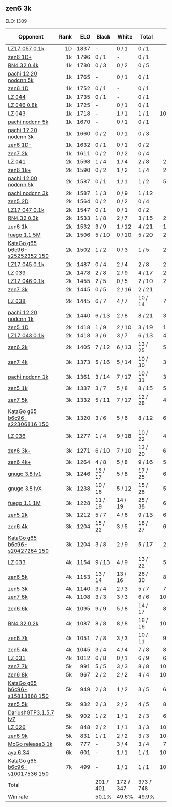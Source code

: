 ## zen6 3k ##

ELO: 1309

Opponent | Rank | ELO | Black | White | Total | Win rate
---------|-----:|----:|-------|-------|-------|-------:
[LZ17 057 0.1k](LZ17%20057%200.1k.md) | 1D | 1837 | - | 0 / 1 | 0 / 1 | 0.0%
[zen6 1D+](zen6%201D+.md) | 1k | 1796 | 0 / 1 | - | 0 / 1 | 0.0%
[RN4.32 0.4k](RN4.32%200.4k.md) | 1k | 1780 | 0 / 3 | 0 / 2 | 0 / 5 | 0.0%
[pachi 12.20 nodcnn 5k](pachi%2012.20%20nodcnn%205k.md) | 1k | 1765 | - | 0 / 1 | 0 / 1 | 0.0%
[zen6 1D](zen6%201D.md) | 1k | 1752 | 0 / 1 | - | 0 / 1 | 0.0%
[LZ 044](LZ%20044.md) | 1k | 1735 | 0 / 1 | - | 0 / 1 | 0.0%
[LZ 046 0.8k](LZ%20046%200.8k.md) | 1k | 1725 | - | 0 / 1 | 0 / 1 | 0.0%
[LZ 043](LZ%20043.md) | 1k | 1718 | - | 1 / 1 | 1 / 1 | 100.0%
[pachi nodcnn 5k](pachi%20nodcnn%205k.md) | 1k | 1670 | - | 0 / 1 | 0 / 1 | 0.0%
[pachi 12.20 nodcnn 3k](pachi%2012.20%20nodcnn%203k.md) | 1k | 1660 | 0 / 2 | 0 / 1 | 0 / 3 | 0.0%
[zen6 1D-](zen6%201D-.md) | 1k | 1632 | 0 / 1 | 0 / 1 | 0 / 2 | 0.0%
[zen7 2k](zen7%202k.md) | 1k | 1611 | 0 / 2 | 0 / 2 | 0 / 4 | 0.0%
[LZ 041](LZ%20041.md) | 2k | 1598 | 1 / 4 | 1 / 4 | 2 / 8 | 25.0%
[zen6 1k+](zen6%201k+.md) | 2k | 1590 | 0 / 2 | 1 / 2 | 1 / 4 | 25.0%
[pachi 12.00 nodcnn 5k](pachi%2012.00%20nodcnn%205k.md) | 2k | 1587 | 0 / 1 | 1 / 1 | 1 / 2 | 50.0%
[pachi nodcnn 3k](pachi%20nodcnn%203k.md) | 2k | 1587 | 1 / 3 | 0 / 9 | 1 / 12 | 8.3%
[zen5 2D](zen5%202D.md) | 2k | 1564 | 0 / 2 | 0 / 2 | 0 / 4 | 0.0%
[LZ17 047 0.1k](LZ17%20047%200.1k.md) | 2k | 1547 | 0 / 1 | 0 / 1 | 0 / 2 | 0.0%
[RN4.32 0.3k](RN4.32%200.3k.md) | 2k | 1533 | 1 / 8 | 2 / 7 | 3 / 15 | 20.0%
[zen6 1k](zen6%201k.md) | 2k | 1532 | 3 / 9 | 1 / 12 | 4 / 21 | 19.0%
[fuego 1.1 5M](fuego%201.1%205M.md) | 2k | 1506 | 5 / 10 | 0 / 10 | 5 / 20 | 25.0%
[KataGo g65 b6c96-s25252352 150](KataGo%20g65%20b6c96-s25252352%20150.md) | 2k | 1502 | 1 / 2 | 0 / 3 | 1 / 5 | 20.0%
[LZ17 045 0.1k](LZ17%20045%200.1k.md) | 2k | 1487 | 0 / 4 | 2 / 4 | 2 / 8 | 25.0%
[LZ 039](LZ%20039.md) | 2k | 1478 | 2 / 8 | 2 / 9 | 4 / 17 | 23.5%
[LZ17 046 0.1k](LZ17%20046%200.1k.md) | 2k | 1455 | 2 / 5 | 0 / 5 | 2 / 10 | 20.0%
[zen7 3k](zen7%203k.md) | 2k | 1445 | 0 / 5 | 2 / 16 | 2 / 21 | 9.5%
[LZ 038](LZ%20038.md) | 2k | 1445 | 6 / 7 | 4 / 7 | 10 / 14 | 71.4%
[pachi 12.20 nodcnn 1k](pachi%2012.20%20nodcnn%201k.md) | 2k | 1440 | 6 / 13 | 2 / 8 | 8 / 21 | 38.1%
[zen5 1D](zen5%201D.md) | 2k | 1418 | 1 / 9 | 2 / 10 | 3 / 19 | 15.8%
[LZ17 043 0.1k](LZ17%20043%200.1k.md) | 2k | 1418 | 3 / 6 | 3 / 7 | 6 / 13 | 46.2%
[zen6 2k](zen6%202k.md) | 2k | 1405 | 7 / 12 | 6 / 13 | 13 / 25 | 52.0%
[zen7 4k](zen7%204k.md) | 3k | 1373 | 5 / 16 | 5 / 14 | 10 / 30 | 33.3%
[pachi nodcnn 1k](pachi%20nodcnn%201k.md) | 3k | 1361 | 3 / 14 | 7 / 17 | 10 / 31 | 32.3%
[zen5 1k](zen5%201k.md) | 3k | 1337 | 3 / 7 | 5 / 8 | 8 / 15 | 53.3%
[zen7 5k](zen7%205k.md) | 3k | 1332 | 5 / 11 | 7 / 17 | 12 / 28 | 42.9%
[KataGo g65 b6c96-s22306816 150](KataGo%20g65%20b6c96-s22306816%20150.md) | 3k | 1320 | 3 / 6 | 5 / 6 | 8 / 12 | 66.7%
[LZ 036](LZ%20036.md) | 3k | 1277 | 1 / 4 | 9 / 18 | 10 / 22 | 45.5%
[zen6 3k-](zen6%203k-.md) | 3k | 1271 | 6 / 10 | 7 / 10 | 13 / 20 | 65.0%
[zen6 4k+](zen6%204k+.md) | 3k | 1264 | 4 / 8 | 5 / 8 | 9 / 16 | 56.3%
[gnugo 3.8 lv1](gnugo%203.8%20lv1.md) | 3k | 1246 | 12 / 17 | 5 / 8 | 17 / 25 | 68.0%
[gnugo 3.8 lvX](gnugo%203.8%20lvX.md) | 3k | 1238 | 10 / 16 | 5 / 12 | 15 / 28 | 53.6%
[fuego 1.1 1M](fuego%201.1%201M.md) | 3k | 1228 | 11 / 19 | 14 / 19 | 25 / 38 | 65.8%
[zen5 2k](zen5%202k.md) | 3k | 1212 | 5 / 7 | 4 / 6 | 9 / 13 | 69.2%
[zen6 4k](zen6%204k.md) | 3k | 1204 | 15 / 22 | 3 / 5 | 18 / 27 | 66.7%
[KataGo g65 b6c96-s20427264 150](KataGo%20g65%20b6c96-s20427264%20150.md) | 3k | 1204 | 3 / 8 | 2 / 9 | 5 / 17 | 29.4%
[LZ 033](LZ%20033.md) | 4k | 1154 | 9 / 13 | 4 / 9 | 13 / 22 | 59.1%
[zen6 5k](zen6%205k.md) | 4k | 1153 | 13 / 14 | 13 / 16 | 26 / 30 | 86.7%
[zen5 3k](zen5%203k.md) | 4k | 1140 | 3 / 4 | 2 / 3 | 5 / 7 | 71.4%
[zen7 6k](zen7%206k.md) | 4k | 1108 | 3 / 3 | 3 / 3 | 6 / 6 | 100.0%
[zen6 6k](zen6%206k.md) | 4k | 1095 | 9 / 9 | 5 / 8 | 14 / 17 | 82.4%
[RN4.32 0.2k](RN4.32%200.2k.md) | 4k | 1087 | 8 / 8 | 8 / 8 | 16 / 16 | 100.0%
[zen6 7k](zen6%207k.md) | 4k | 1051 | 7 / 8 | 3 / 3 | 10 / 11 | 90.9%
[zen5 4k](zen5%204k.md) | 4k | 1045 | 3 / 4 | 4 / 4 | 7 / 8 | 87.5%
[LZ 031](LZ%20031.md) | 4k | 1012 | 6 / 8 | 0 / 1 | 6 / 9 | 66.7%
[zen7 7k](zen7%207k.md) | 5k | 991 | 5 / 5 | 3 / 3 | 8 / 8 | 100.0%
[zen6 8k](zen6%208k.md) | 5k | 967 | 2 / 2 | 2 / 2 | 4 / 4 | 100.0%
[KataGo g65 b6c96-s15813888 150](KataGo%20g65%20b6c96-s15813888%20150.md) | 5k | 949 | 2 / 3 | 1 / 2 | 3 / 5 | 60.0%
[zen5 5k](zen5%205k.md) | 5k | 932 | 2 / 3 | 2 / 2 | 4 / 5 | 80.0%
[DariushGTP3.1.5.7 lv7](DariushGTP3.1.5.7%20lv7.md) | 5k | 902 | 1 / 2 | 1 / 1 | 2 / 3 | 66.7%
[LZ 026](LZ%20026.md) | 5k | 848 | 2 / 2 | 1 / 1 | 3 / 3 | 100.0%
[zen6 9k](zen6%209k.md) | 5k | 831 | 1 / 1 | 2 / 2 | 3 / 3 | 100.0%
[MoGo release3 1k](MoGo%20release3%201k.md) | 6k | 777 | - | 3 / 4 | 3 / 4 | 75.0%
[aya 6.34](aya%206.34.md) | 6k | 601 | - | 1 / 1 | 1 / 1 | 100.0%
[KataGo g65 b6c96-s10017536 150](KataGo%20g65%20b6c96-s10017536%20150.md) | 7k | 499 | - | 1 / 1 | 1 / 1 | 100.0%
Total | | | 201 / 401 | 172 / 347 | 373 / 748 | 
Win rate| | | 50.1% | 49.6% | 49.9% | 
